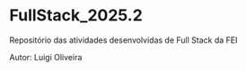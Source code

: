 # FullStack_2025.2
Repositório das atividades desenvolvidas de Full Stack da FEI

Autor: Luigi Oliveira